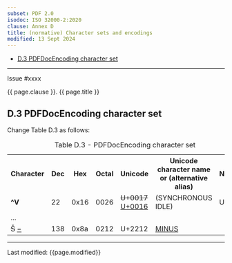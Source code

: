 ```yaml
---
subset: PDF 2.0
isodoc: ISO 32000-2:2020
clause: Annex D
title: (normative) Character sets and encodings
modified: 13 Sept 2024
---
```


<ul class="noprint">
    <li><a href="#HD.3">D.3 PDFDocEncoding character set</a>
    </li>
</ul>
<hr>

<link rel="stylesheet" href="../assets/iso-style.css">
<div class="isostyle">
<div class="fixedpopup" id="issuelink">
    Issue #xxxx
</div>

<p class="fake-h1">{{ page.clause }}. {{ page.title }}</p>

<h2 id="HD.3">D.3 PDFDocEncoding character set</h2>

<p class="location">Change Table D.3 as follows:</p>

<table>
  <caption id="TableD.3">Table D.3 - PDFDocEncoding character set</caption>
  <tr>
    <th>Character</th>
    <th>Dec</th>
    <th>Hex</th>
    <th>Octal</th>
    <th>Unicode</th>
    <th>Unicode character name<br/>or (alternative alias)</th>
    <th>Notes</th>
  </tr>
  <tr>
    <td><b>^V</b></td>
    <td>22</td>
    <td>0x16</td>
    <td>0026</td>
    <td><del onMouseEnter="mouseEnter(this)" data-issue="285" data-iso="approved">U+0017</del> <ins onMouseEnter="mouseEnter(this)" data-issue="285" data-iso="approved">U+0016</ins></td>
    <td>(SYNCHRONOUS IDLE)</td>
    <td>U</td>
  </tr>
  <tr>
    <td colspan="7">...</td>
  </tr>
  <tr>
    <td>
      <del onMouseEnter="mouseEnter(this)" data-issue="461" data-iso="approved">&#x0160;</del>
      <ins onMouseEnter="mouseEnter(this)" data-issue="461" data-iso="approved">&minus;</ins>
    </td>
    <td>138</td>
    <td>0x8a</td>
    <td>0212</td>
    <td>U+2212</td>
    <td><ins onMouseEnter="mouseEnter(this)" data-issue="461" data-iso="approved">MINUS</ins></td>
    <td></td>
  </tr>
</table>

</div>

<hr>
<p class="footnote">Last modified: {{page.modified}}</p>
